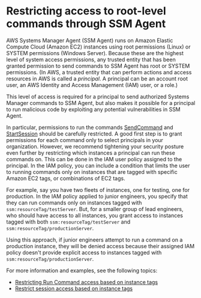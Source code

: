 # Restricting access to root\-level commands through SSM Agent<a name="ssm-agent-restrict-root-level-commands"></a>

AWS Systems Manager Agent \(SSM Agent\) runs on Amazon Elastic Compute Cloud \(Amazon EC2\) instances using root permissions \(Linux\) or SYSTEM permissions \(Windows Server\)\. Because these are the highest level of system access permissions, any trusted entity that has been granted permission to send commands to SSM Agent has root or SYSTEM permissions\. \(In AWS, a trusted entity that can perform actions and access resources in AWS is called a *principal*\. A principal can be an account root user, an AWS Identity and Access Management \(IAM\) user, or a role\.\)

This level of access is required for a principal to send authorized Systems Manager commands to SSM Agent, but also makes it possible for a principal to run malicious code by exploiting any potential vulnerabilities in SSM Agent\. 

In particular, permissions to run the commands [SendCommand](https://docs.aws.amazon.com/systems-manager/latest/APIReference/API_SendCommand.html) and [StartSession](https://docs.aws.amazon.com/systems-manager/latest/APIReference/API_StartSession.html) should be carefully restricted\. A good first step is to grant permissions for each command only to select principals in your organization\. However, we recommend tightening your security posture even further by restricting which instances a principal can run these commands on\. This can be done in the IAM user policy assigned to the principal\. In the IAM policy, you can include a condition that limits the user to running commands only on instances that are tagged with specific Amazon EC2 tags, or combinations of EC2 tags\.

For example, say you have two fleets of instances, one for testing, one for production\. In the IAM policy applied to junior engineers, you specify that they can run commands only on instances tagged with `ssm:resourceTag/testServer`\. But, for a smaller group of lead engineers, who should have access to all instances, you grant access to instances tagged with both `ssm:resourceTag/testServer` and `ssm:resourceTag/productionServer`\.

Using this approach, if junior engineers attempt to run a command on a production instance, they will be denied access because their assigned IAM policy doesn't provide explicit access to instances tagged with `ssm:resourceTag/productionServer`\.

For more information and examples, see the following topics:
+ [Restricting Run Command access based on instance tags](sysman-rc-setting-up.md#sysman-rc-setting-up-cmdsec)
+ [Restrict session access based on instance tags](getting-started-restrict-access-examples.md#restrict-access-example-instance-tags)